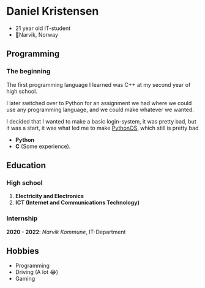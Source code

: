 # Daniel Kristensen

- 21 year old IT-student
- 📍Narvik, Norway

## Programming

### The beginning

The first programming language I learned was C++ at my second year of high school.

I later switched over to Python for an assignment we had where we could use any programming language, and we could make whatever we wanted.

I decided that I wanted to make a basic login-system, it was pretty bad, but it was a start, it was what led me to make [PythonOS](https://github.com/dannyboy9934/PythonOS), which still is pretty bad

- **Python**
- **C** (Some experience).

## Education

### High school

1. **Electricity and Electronics**
2. **ICT (Internet and Communications Technology)**

### Internship

**2020 - 2022**: *Narvik Kommune*, IT-Department

## Hobbies

- Programming
- Driving (A lot 😂)
- Gaming
